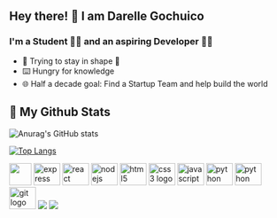 ## Hey there! 👋 I am Darelle Gochuico
### I'm a Student 🧑‍🎓 and an aspiring Developer 👩‍💻
- 💪 Trying to stay in shape 🥵
- ⌨️ Hungry for knowledge
- 🌐 Half a decade goal: Find a Startup Team and help build the world
## 📃 My Github Stats

<!-- [![Anurag's GitHub stats](https://github-readme-stats.vercel.app/api?username=gochuicod)](https://github.com/gochuicod/github-readme-stats) -->
![Anurag's GitHub stats](https://github-readme-stats.vercel.app/api?username=gochuicod&show_icons=true&theme=transparent)

[![Top Langs](https://github-readme-stats.vercel.app/api/top-langs/?username=anuraghazra&layout=compact)](https://github.com/anuraghazra/github-readme-stats)

<div align="left">
  <img src='https://cdn.jsdelivr.net/gh/devicons/devicon/icons/mongodb/mongodb-original.svg' width="40" height="40">
  <img src="https://cdn.jsdelivr.net/gh/devicons/devicon/icons/express/express-original.svg" height="40" width="48" alt="express logo"/>
  <img src="https://cdn.jsdelivr.net/gh/devicons/devicon/icons/react/react-original.svg" height="40" width="48" alt="react logo"/>
  <img src="https://cdn.jsdelivr.net/gh/devicons/devicon/icons/nodejs/nodejs-original.svg" height="40" width="48" alt="nodejs logo"/>
  <img src="https://cdn.jsdelivr.net/gh/devicons/devicon/icons/html5/html5-original.svg" height="40" width="48" alt="html5 logo"/>
  <img src="https://cdn.jsdelivr.net/gh/devicons/devicon/icons/css3/css3-original.svg" height="40" width="48" alt="css3 logo"/>
  <img src="https://cdn.jsdelivr.net/gh/devicons/devicon/icons/javascript/javascript-original.svg" height="40" width="48" alt="javascript logo"/>
  <img src="https://cdn.jsdelivr.net/gh/devicons/devicon/icons/php/php-original.svg" height="40" width="48" alt="python logo"/>
  <img src="https://cdn.jsdelivr.net/gh/devicons/devicon/icons/python/python-original.svg" height="40" width="48" alt="python logo"/>
  <img src="https://cdn.jsdelivr.net/gh/devicons/devicon/icons/git/git-original.svg" height="40" width="48" alt="git logo"/>
  <img src='https://cdn.jsdelivr.net/gh/devicons/devicon/icons/vscode/vscode-original.svg'/>
  <img src='https://cdn.jsdelivr.net/gh/devicons/devicon/icons/ubuntu/ubuntu-plain.svg'/>
</div>